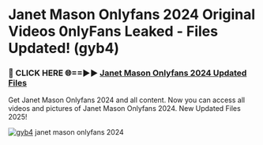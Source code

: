 # Janet Mason Onlyfans 2024 Original Videos 0nlyFans Leaked - Files Updated! (gyb4)

<h3>🔴 CLICK HERE 🌐==►► <a href="https://tinyurl.com/brd5kh86" rel="nofollow">Janet Mason Onlyfans 2024 Updated Files</a></h3>

Get Janet Mason Onlyfans 2024 and all content. Now you can access all videos and pictures of Janet Mason Onlyfans 2024. New Updated Files 2025!

[![gyb4](https://i.imgur.com/K7sEzmb.gif)](https://tinyurl.com/brd5kh86)
janet mason onlyfans 2024
